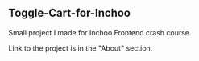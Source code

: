 ## Toggle-Cart-for-Inchoo

Small project I made for Inchoo Frontend crash course. 

Link to the project is in the "About" section.
